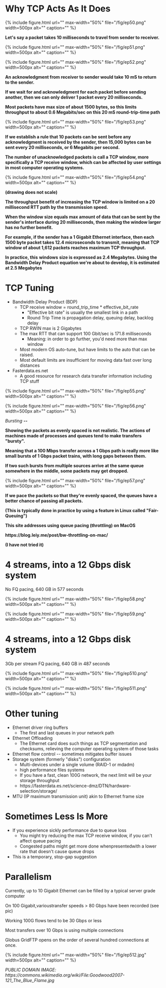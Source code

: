 # Why TCP Acts As It Does

{% include figure.html url="" max-width="50%"
   file="/fig/ep50.png" width=500px alt="" caption="" %}

__Let's say a packet takes 10 milliseconds to travel from sender to receiver\.__

{% include figure.html url="" max-width="50%"
   file="/fig/ep51.png" width=500px alt="" caption="" %}

{% include figure.html url="" max-width="50%"
   file="/fig/ep52.png" width=500px alt="" caption="" %}

__An acknowledgment from receiver to sender would take 10 mS to return to the sender\.__

__If we wait for and acknowledgment for each packet before sending another\, then we can only deliver 1 packet every 20 milliseconds\.__

__Most packets have max size of about 1500 bytes\, so this limits throughput to about 0\.6 Megabits/sec on this 20 mS round\-trip\-time path__

{% include figure.html url="" max-width="50%"
   file="/fig/ep53.png" width=500px alt="" caption="" %}

__If we establish a rule that 10 packets can be sent before any acknowledgment is received by the sender\, then 15\,000 bytes can be sent every 20 milliseconds\, or 6 Megabits per second\.__

__The number of unacknowledged packets is call a TCP window\, more specifically a TCP receive window\, which can be affected by user settings in most computer operating systems\.__

{% include figure.html url="" max-width="50%"
   file="/fig/ep54.png" width=500px alt="" caption="" %}

__\(drawing does not scale\)__

__The throughput benefit of increasing the TCP window is limited on a 20 millisecond RTT path by the transmission speed\.__

__When the window size equals max amount of data that can be sent by the sender's interface during 20 milliseconds\, then making the window larger has no further benefit\.__

__For example\, if the sender has a 1 Gigabit Ethernet interface\, then each 1500 byte packet takes 12\.4 microseconds to transmit\, meaning that TCP window of about 1\,612 packets reaches maximum TCP throughput\.__

__In practice\, this__  __windows__  __size is expressed as 2\.4 Megabytes\. Using the Bandwidth Delay Product equation we're about to develop\, it is estimated at 2\.5 Megabytes__

# TCP Tuning

* Bandwidth Delay Product \(BDP\)
  * TCP receive window = round\_trip\_time \* effective\_bit\_rate
    * "Effective bit rate" is usually the smallest link in a path
    * Round Trip Time is propagation delay\, queuing delay\, backlog delay
  * TCP RWIN max is 2 Gigabytes
  * The max RTT that can support 100 Gbit/sec is 171\.8 milliseconds
    * Meaning: in order to go further\, you'd need more than max window
  * Most modern OS auto\-tune\, but have limits to the auto that can be raised\.
  * Most default limits are insufficient for moving data fast over long distances
* Fasterdata\.es\.net
  * A good resource for research data transfer information including TCP stuff

{% include figure.html url="" max-width="50%"
   file="/fig/ep55.png" width=500px alt="" caption="" %}

{% include figure.html url="" max-width="50%"
   file="/fig/ep56.png" width=500px alt="" caption="" %}

_Bursting_  __\-\-__

__Showing the packets as evenly spaced is not realistic\. The actions of machines made of processes and queues tend to make transfers "bursty"\.__

__Meaning that a 100 Mbps transfer across a 1 Gbps path is really more like small bursts of 1 Gbps packet trains\, with long gaps between them\.__

__If two such bursts from multiple sources arrive at the same queue somewhere in the middle\, some packets may get dropped\.__

{% include figure.html url="" max-width="50%"
   file="/fig/ep57.png" width=500px alt="" caption="" %}

__If we pace the packets so that they're evenly spaced\, the queues have a better chance of passing all packets\.__

__\(This is typically done in practice by using a feature in Linux called "Fair\-Queuing"\)__

__This site addresses using queue pacing \(throttling\) on MacOS__

__https://blog\.leiy\.me/post/bw\-throttling\-on\-mac/__

__\(I have not tried it\)__

# 4 streams, into a 12 Gbps disk system
No FQ pacing, 640 GB in 577 seconds

{% include figure.html url="" max-width="50%"
   file="/fig/ep58.png" width=500px alt="" caption="" %}

{% include figure.html url="" max-width="50%"
   file="/fig/ep59.png" width=500px alt="" caption="" %}

# 4 streams, into a 12 Gbps disk system
3Gb per stream FQ pacing, 640 GB in 487 seconds

{% include figure.html url="" max-width="50%"
   file="/fig/ep510.png" width=500px alt="" caption="" %}

{% include figure.html url="" max-width="50%"
   file="/fig/ep511.png" width=500px alt="" caption="" %}

# Other tuning

* Ethernet driver ring buffers
  * The first and last queues in your network path
* Ethernet Offloading
  * The Ethernet card does such things as TCP segmentation and checksums\, relieving the computer operating system of those tasks
* Ethernet flow control \-\- sometimes mitigates buffer issues
* Storage system \(formerly "disks"\) configuration
  * Multi\-devices under a single volume \(RAID\-1 or mdadm\)
  * high performance files systems
  * If you have a fast\, clean 100G network\, the next limit will be your storage throughput
  * https://fasterdata\.es\.net/science\-dmz/DTN/hardware\-selection/storage/
* MTU \(IP maximum transmission unit\) akin to Ethernet frame size

# Sometimes Less Is More

* If you experience sickly performance due to queue loss
  * You might try reducing the max TCP receive window\, if you can't affect queue pacing
  * Congested paths might get more done whenpresentedwith a lower rate that doesn't cause queue drops
* This is a temporary\, stop\-gap suggestion

# Parallelism

Currently\, up to 10 Gigabit Ethernet can be filled by a typical server grade computer

On 100 Gigabit\,varioustransfer speeds > 80 Gbps have been recorded \(see pic\)

Working 100G flows tend to be 30 Gbps or less

Most transfers over 10 Gbps is using multiple connections

Globus GridFTP opens on the order of several hundred connections at once\.

{% include figure.html url="" max-width="50%"
   file="/fig/ep512.jpg" width=500px alt="" caption="" %}

_PUBLIC DOMAIN IMAGE: https://commons\.wikimedia\.org/wiki/File:Goodwood2007\-121\_The\_Blue\_Flame\.jpg_
